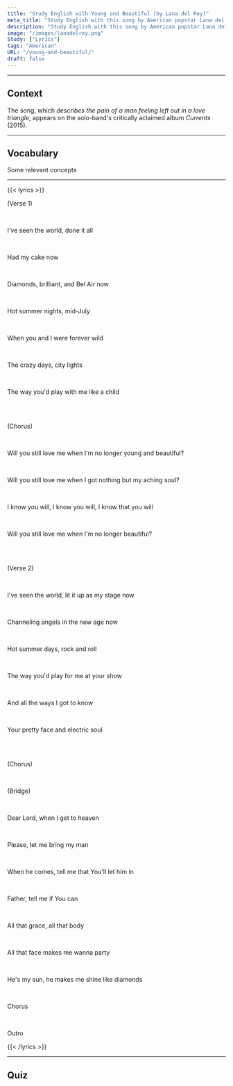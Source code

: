 ```yaml
---
title: "Study English with Young and Beautiful (by Lana del Rey)"
meta_title: "Study English with this song by American popstar Lana del Rey."
description: "Study English with this song by American popstar Lana del Rey."
image: "/images/lanadelrey.png"
Study: ["Lyrics"]
tags: "American"
URL: "/young-and-beautiful/"
draft: false
---
```

<hr>

## Context

The song, which *describes the pain of a man feeling left out in a love triangle*, appears on the solo-band's critically aclaimed album *Currents* (2015).

<hr>

## Vocabulary

Some relevant concepts

<hr>

{{< lyrics >}}

<a data-bs-title=":es: Verso 1" data-bs-content="ENGLISH" tabindex="0" data-bs-html="true" class="marginalia" role="button" data-bs-placement="bottom" data-bs-toggle="popover" data-bs-trigger="focus">(Verse 1)</a>

<br>

<a data-bs-title=":es: He visto" data-bs-content="<b>Study:</b><br><a href='/pronouns' target='_blank' class='grammarlink' rel='noopener noreferrer'>Pronouns</a> (<i>I</i>)<br><a href='/present-perfect' target='_blank' class='grammarlink' rel='noopener noreferrer'>Present Perfect</a> (<i>have seen</i>)<br><a href='/contractions' target='_blank' class='grammarlink' rel='noopener noreferrer'>Contractions</a> (<i>I've</i>)" tabindex="0" data-bs-html="true" class="marginalia" role="button" data-bs-placement="bottom" data-bs-toggle="popover" data-bs-trigger="focus">I've seen</a>
<a data-bs-title=":es: el mundo" data-bs-content="<b>Study:</b><br><a href='/articles' target='_blank' class='grammarlink' rel='noopener noreferrer'>Articles</a> (<i>the</i>)" tabindex="0" data-bs-html="true" class="marginalia" role="button" data-bs-placement="bottom" data-bs-toggle="popover" data-bs-trigger="focus">the world</a>,
<a data-bs-title=":es: he hecho todo" data-bs-content="<b>Study:</b><br><a href='/present-perfect' target='_blank' class='grammarlink' rel='noopener noreferrer'>Present Perfect</a> (<i>have done</i>)<br><a href='/pronouns' target='_blank' class='grammarlink' rel='noopener noreferrer'>Pronouns</a> (<i>it</i>)<br><a href='/adverbs' target='_blank' class='grammarlink' rel='noopener noreferrer'>Adverbs</a> (<i>all</i>)" tabindex="0" data-bs-html="true" class="marginalia" role="button" data-bs-placement="bottom" data-bs-toggle="popover" data-bs-trigger="focus">done it all</a>

<br>

<a data-bs-title=":es: me comí la torta" data-bs-content="<b>Study:</b><br><a href='/simple-past' target='_blank' class='grammarlink' rel='noopener noreferrer'>Simple Past</a> (<i>Had</i>)<br><a href='/possessives' target='_blank' class='grammarlink' rel='noopener noreferrer'>Possessives</a> (<i>my</i>)" tabindex="0" data-bs-html="true" class="annotation" role="button" data-bs-placement="bottom" data-bs-toggle="popover" data-bs-trigger="focus">Had my cake</a>
<a data-bs-title=":es: ahora" data-bs-content="<b>Study:</b><br><a href='/adverbs' target='_blank' class='grammarlink' rel='noopener noreferrer'>Adverbs</a>" tabindex="0" data-bs-html="true" class="marginalia" role="button" data-bs-placement="bottom" data-bs-toggle="popover" data-bs-trigger="focus">now</a>

<br>

<a data-bs-title=":es: Diamantes" data-bs-content="CONTENT" tabindex="0" data-bs-html="true" class="marginalia" role="button" data-bs-placement="bottom" data-bs-toggle="popover" data-bs-trigger="focus">Diamonds</a>,
<a data-bs-title=":es: brillantes" data-bs-content="<b>Study:</b><br><a href='/adjectives' target='_blank' class='grammarlink' rel='noopener noreferrer'>Adjectives</a>" tabindex="0" data-bs-html="true" class="marginalia" role="button" data-bs-placement="bottom" data-bs-toggle="popover" data-bs-trigger="focus">brilliant</a>,
<a data-bs-title=":es: y" data-bs-content="<b>Study:</b><br><a href='/connectors' target='_blank' class='grammarlink' rel='noopener noreferrer'>Connectors</a>" tabindex="0" data-bs-html="true" class="marginalia" role="button" data-bs-placement="bottom" data-bs-toggle="popover" data-bs-trigger="focus">and</a>
<a data-bs-title=":es: Bel Air" data-bs-content="CONTENT" tabindex="0" data-bs-html="true" class="marginalia" role="button" data-bs-placement="bottom" data-bs-toggle="popover" data-bs-trigger="focus">Bel Air</a> now

<br>

<a data-bs-title=":es: Calurosas noches de verano" data-bs-content="<b>Study:</b><br><a href='/adjectives' target='_blank' class='grammarlink' rel='noopener noreferrer'>Adjectives</a> (<i>Hot</i>)" tabindex="0" data-bs-html="true" class="marginalia" role="button" data-bs-placement="bottom" data-bs-toggle="popover" data-bs-trigger="focus">Hot summer nights</a>,
<a data-bs-title=":es: a mediados de julio" data-bs-content="CONTENT" tabindex="0" data-bs-html="true" class="marginalia" role="button" data-bs-placement="bottom" data-bs-toggle="popover" data-bs-trigger="focus">mid-July</a>

<br>

<a data-bs-title=":es: Cuando" data-bs-content="<b>Study:</b><br><a href='/adverbs' target='_blank' class='grammarlink' rel='noopener noreferrer'>Adverbs</a>" tabindex="0" data-bs-html="true" class="marginalia" role="button" data-bs-placement="bottom" data-bs-toggle="popover" data-bs-trigger="focus">When</a>
<a data-bs-title=":es: tú y yo éramos" data-bs-content="<b>Study:</b><br><a href='/pronouns' target='_blank' class='grammarlink' rel='noopener noreferrer'>Pronouns</a> (<i>you, I</i>)<br><a href='/connectors' target='_blank' class='grammarlink' rel='noopener noreferrer'>Connectors</a> (<i>and</i>)<br><a href='/to-be' target='_blank' class='grammarlink' rel='noopener noreferrer'>Verb To Be</a> (<i>were</i>)" tabindex="0" data-bs-html="true" class="marginalia" role="button" data-bs-placement="bottom" data-bs-toggle="popover" data-bs-trigger="focus">you and I were</a>
<a data-bs-title=":es: eternamente salvajes" data-bs-content="<b>Study:</b><br><a href='/adverbs' target='_blank' class='grammarlink' rel='noopener noreferrer'>Adverbs</a> (<i>forever</i>)<br><a href='/adjectives' target='_blank' class='grammarlink' rel='noopener noreferrer'>Adjectives</a> (<i>wild</i>)" tabindex="0" data-bs-html="true" class="marginalia" role="button" data-bs-placement="bottom" data-bs-toggle="popover" data-bs-trigger="focus">forever wild</a>

<br>

<a data-bs-title=":es: Los días locos" data-bs-content="<b>Study:</b><br><a href='/articles' target='_blank' class='grammarlink' rel='noopener noreferrer'>Articles</a> (<i>The</i>)<br><a href='/adjectives' target='_blank' class='grammarlink' rel='noopener noreferrer'>Adjectives</a> (<i>crazy</i>)" tabindex="0" data-bs-html="true" class="marginalia" role="button" data-bs-placement="bottom" data-bs-toggle="popover" data-bs-trigger="focus">The crazy days</a>,
<a data-bs-title=":es: luces de la ciudad" data-bs-content="CONTENT" tabindex="0" data-bs-html="true" class="marginalia" role="button" data-bs-placement="bottom" data-bs-toggle="popover" data-bs-trigger="focus">city lights</a>

<br>

<a data-bs-title=":es: La forma" data-bs-content="<b>Study:</b><br><a href='/articles' target='_blank' class='grammarlink' rel='noopener noreferrer'>Articles</a> (<i>The</i>)" tabindex="0" data-bs-html="true" class="marginalia" role="button" data-bs-placement="bottom" data-bs-toggle="popover" data-bs-trigger="focus">The way</a>
<a data-bs-title=":es: que jugabas" data-bs-content="<b>Study:</b><br><a href='/pronouns' target='_blank' class='grammarlink' rel='noopener noreferrer'>Pronouns</a> (<i>you</i>)<br><a href='/modal-verbs' target='_blank' class='grammarlink' rel='noopener noreferrer'>Modal Verbs</a> (<i>would</i>)<br><a href='/contractions' target='_blank' class='grammarlink' rel='noopener noreferrer'>Contractions</a> (<i>you'd</i>)" tabindex="0" data-bs-html="true" class="marginalia" role="button" data-bs-placement="bottom" data-bs-toggle="popover" data-bs-trigger="focus">you'd play</a>
<a data-bs-title=":es: conmigo" data-bs-content="<b>Study:</b><br><a href='/prepositions' target='_blank' class='grammarlink' rel='noopener noreferrer'>Prepositions</a> (<i>with</i>)<br><a href='/pronouns' target='_blank' class='grammarlink' rel='noopener noreferrer'>Pronouns</a> (<i>me</i>)" tabindex="0" data-bs-html="true" class="marginalia" role="button" data-bs-placement="bottom" data-bs-toggle="popover" data-bs-trigger="focus">with me</a>
<a data-bs-title=":es: como un niño" data-bs-content="<b>Study:</b><br><a href='/adverbs' target='_blank' class='grammarlink' rel='noopener noreferrer'>Adverbs</a> (<i>like</i>)<br><a href='/articles' target='_blank' class='grammarlink' rel='noopener noreferrer'>Articles</a> (<i>a</i>)" tabindex="0" data-bs-html="true" class="marginalia" role="button" data-bs-placement="bottom" data-bs-toggle="popover" data-bs-trigger="focus">like a child</a>

<br><br>

<a data-bs-title=":es: Coro" data-bs-content="CONTENT" tabindex="0" data-bs-html="true" class="marginalia" role="button" data-bs-placement="bottom" data-bs-toggle="popover" data-bs-trigger="focus">(Chorus)</a>

<br>

<a data-bs-title=":es: Me seguirás amando" data-bs-content="<b>Study:</b><br><a href='/questions' target='_blank' class='grammarlink' rel='noopener noreferrer'>Questions</a><br><a href='/future-tense' target='_blank' class='grammarlink' rel='noopener noreferrer'>The Future</a> (<i>Will</i>)<br><a href='/pronouns' target='_blank' class='grammarlink' rel='noopener noreferrer'>Pronouns</a> (<i>you, me</i>)<br><a href='/adverbs' target='_blank' class='grammarlink' rel='noopener noreferrer'>Adverbs</a> (<i>still</i>)" tabindex="0" data-bs-html="true" class="marginalia" role="button" data-bs-placement="bottom" data-bs-toggle="popover" data-bs-trigger="focus">Will you still love me</a>
<a data-bs-title=":es: cuando" data-bs-content="<b>Study:</b><br><a href='/connectors' target='_blank' class='grammarlink' rel='noopener noreferrer'>Connectors</a>" tabindex="0" data-bs-html="true" class="marginalia" role="button" data-bs-placement="bottom" data-bs-toggle="popover" data-bs-trigger="focus">when</a>
<a data-bs-title=":es: ya no sea" data-bs-content="<b>Study:</b><br><a href='/pronouns' target='_blank' class='grammarlink' rel='noopener noreferrer'>Pronouns</a> (<i>I</i>)<br><a href='/to-be' target='_blank' class='grammarlink' rel='noopener noreferrer'>Verb To Be</a> (<i>am</i>)<br><a href='/contractions' target='_blank' class='grammarlink' rel='noopener noreferrer'>Contractions</a> (<i>I'm</i>)<br><a href='/adverbs' target='_blank' class='grammarlink' rel='noopener noreferrer'>Adverbs</a> (<i>no longer</i>)" tabindex="0" data-bs-html="true" class="annotation" role="button" data-bs-placement="bottom" data-bs-toggle="popover" data-bs-trigger="focus">I'm no longer</a>
<a data-bs-title=":es: joven y hermosa" data-bs-content="<b>Study:</b><br><a href='/adjectives' target='_blank' class='grammarlink' rel='noopener noreferrer'>Adjectives</a> (<i>young, beautiful</i>)<br><a href='/connectors' target='_blank' class='grammarlink' rel='noopener noreferrer'>Connectors</a> (<i>and</i>)" tabindex="0" data-bs-html="true" class="marginalia" role="button" data-bs-placement="bottom" data-bs-toggle="popover" data-bs-trigger="focus">young and beautiful</a>?

<br>

Will you still love me when
<a data-bs-title=":es: no tenga nada" data-bs-content="<b>Study:</b><br><a href='/pronouns' target='_blank' class='grammarlink' rel='noopener noreferrer'>Pronouns</a> (<i>I</i>)<br><a href='/simple-present' target='_blank' class='grammarlink' rel='noopener noreferrer'>Simple Present</a> (<i>got</i>)<br><a href='/poly-words' target='_blank' class='grammarlink' rel='noopener noreferrer'>Poly Words</a> (<i>got</i>)<br><a href='/pronouns' target='_blank' class='grammarlink' rel='noopener noreferrer'>Pronouns</a> (<i>nothing</i>)" tabindex="0" data-bs-html="true" class="marginalia" role="button" data-bs-placement="bottom" data-bs-toggle="popover" data-bs-trigger="focus">I got nothing</a>
<a data-bs-title=":es: más que mi alma dolorida" data-bs-content="<b>Study:</b><br><a href='/connectors' target='_blank' class='grammarlink' rel='noopener noreferrer'>Connectors</a> (<i>but</i>)<br><a href='/possessives' target='_blank' class='grammarlink' rel='noopener noreferrer'>Possessives</a> (<i>my</i>)<br><a href='/adjectives' target='_blank' class='grammarlink' rel='noopener noreferrer'>Adjectives</a> (<i>aching</i>)" tabindex="0" data-bs-html="true" class="annotation" role="button" data-bs-placement="bottom" data-bs-toggle="popover" data-bs-trigger="focus">but my aching soul</a>?

<br>

<a data-bs-title=":es: Yo sé" data-bs-content="<b>Study:</b><br><a href='/pronouns' target='_blank' class='grammarlink' rel='noopener noreferrer'>Pronouns</a> (<i>I</i>)<br><a href='/simple-present' target='_blank' class='grammarlink' rel='noopener noreferrer'>Simple Present</a> (<i>know</i>)" tabindex="0" data-bs-html="true" class="marginalia" role="button" data-bs-placement="bottom" data-bs-toggle="popover" data-bs-trigger="focus">I know</a>
<a data-bs-title=":es: lo harás" data-bs-content="<b>Study:</b><br><a href='/pronouns' target='_blank' class='grammarlink' rel='noopener noreferrer'>Pronouns</a> (<i>you</i>)<br><a href='/future-tense' target='_blank' class='grammarlink' rel='noopener noreferrer'>The Future</a> (<i>will</i>)" tabindex="0" data-bs-html="true" class="marginalia" role="button" data-bs-placement="bottom" data-bs-toggle="popover" data-bs-trigger="focus">you will</a>,
I know you will,
<a data-bs-title=":es: Yo sé que lo harás" data-bs-content="<b>Study:</b><br><a href='/pronouns' target='_blank' class='grammarlink' rel='noopener noreferrer'>Pronouns</a> (<i>I, you</i>)<br><a href='/simple-present' target='_blank' class='grammarlink' rel='noopener noreferrer'>Simple Present</a> (<i>know</i>)<br><a href='/connectors' target='_blank' class='grammarlink' rel='noopener noreferrer'>Connectors</a> (<i>that</i>)<br><a href='/future-tense' target='_blank' class='grammarlink' rel='noopener noreferrer'>The Future</a> (<i>will</i>)" tabindex="0" data-bs-html="true" class="marginalia" role="button" data-bs-placement="bottom" data-bs-toggle="popover" data-bs-trigger="focus">I know that you will</a>

<br>

Will you still love me when I'm no longer beautiful?

<br><br>

<a data-bs-title=":es: Verso 1" data-bs-content="ENGLISH" tabindex="0" data-bs-html="true" class="marginalia" role="button" data-bs-placement="bottom" data-bs-toggle="popover" data-bs-trigger="focus">(Verse 2)</a>

<br>

I've seen the world,
<a data-bs-title=":es: lo iluminé" data-bs-content="<b>Study:</b><br><a href='/simple-past' target='_blank' class='grammarlink' rel='noopener noreferrer'>Simple Past</a> (<i>lit</i>)<br><a href='/phrasal-verbs' target='_blank' class='grammarlink' rel='noopener noreferrer'>Phrasal Verbs</a> (<i>lit up</i>)<br><a href='/pronouns' target='_blank' class='grammarlink' rel='noopener noreferrer'>Pronouns</a> (<i>it</i>)" tabindex="0" data-bs-html="true" class="marginalia" role="button" data-bs-placement="bottom" data-bs-toggle="popover" data-bs-trigger="focus">lit it up</a>
<a data-bs-title=":es: como mi escenario" data-bs-content="<b>Study:</b><br><a href='/adverbs' target='_blank' class='grammarlink' rel='noopener noreferrer'>Adverbs</a> (<i>as</i>)<br><a href='/possessives' target='_blank' class='grammarlink' rel='noopener noreferrer'>Possessives</a> (<i>my</i>)" tabindex="0" data-bs-html="true" class="marginalia" role="button" data-bs-placement="bottom" data-bs-toggle="popover" data-bs-trigger="focus">as my stage</a> now

<br>

<a data-bs-title=":es: Canalizando ángeles" data-bs-content="<b>Study:</b><br><a href='/progressives' target='_blank' class='grammarlink' rel='noopener noreferrer'>Progressives</a> (<i>Channeling</i>)" tabindex="0" data-bs-html="true" class="marginalia" role="button" data-bs-placement="bottom" data-bs-toggle="popover" data-bs-trigger="focus">Channeling angels</a>
<a data-bs-title=":es: en la nueva era" data-bs-content="<b>Study:</b><br><a href='/prepositions' target='_blank' class='grammarlink' rel='noopener noreferrer'>Prepositions</a> (<i>in</i>)<br><a href='/articles' target='_blank' class='grammarlink' rel='noopener noreferrer'>Articles</a> (<i>the</i>)<br><a href='/adjectives' target='_blank' class='grammarlink' rel='noopener noreferrer'>Adjectives</a> (<i>new</i>)" tabindex="0" data-bs-html="true" class="marginalia" role="button" data-bs-placement="bottom" data-bs-toggle="popover" data-bs-trigger="focus">in the new age</a> now

<br>

<a data-bs-title=":es: Calurosos días de verano" data-bs-content="<b>Study:</b><br><a href='/adjectives' target='_blank' class='grammarlink' rel='noopener noreferrer'>Adjectives</a> (<i>WORD</i>)" tabindex="0" data-bs-html="true" class="marginalia" role="button" data-bs-placement="bottom" data-bs-toggle="popover" data-bs-trigger="focus">Hot summer days</a>, rock and roll

<br>

<a data-bs-title=":es: La forma" data-bs-content="<b>Study:</b><br><a href='/articles' target='_blank' class='grammarlink' rel='noopener noreferrer'>Articles</a> (<i>The</i>)" tabindex="0" data-bs-html="true" class="marginalia" role="button" data-bs-placement="bottom" data-bs-toggle="popover" data-bs-trigger="focus">The way</a>
<a data-bs-title=":es: que tocabas" data-bs-content="<b>Study:</b><br><a href='/pronouns' target='_blank' class='grammarlink' rel='noopener noreferrer'>Pronouns</a> (<i>you</i>)<br><a href='/modal-verbs' target='_blank' class='grammarlink' rel='noopener noreferrer'>Modal Verbs</a> (<i>would</i>)<br><a href='/contractions' target='_blank' class='grammarlink' rel='noopener noreferrer'>Contractions</a> (<i>you'd</i>)" tabindex="0" data-bs-html="true" class="marginalia" role="button" data-bs-placement="bottom" data-bs-toggle="popover" data-bs-trigger="focus">you'd play</a>
<a data-bs-title=":es: para mi" data-bs-content="<b>Study:</b><br><a href='/prepositions' target='_blank' class='grammarlink' rel='noopener noreferrer'>Prepositions</a> (<i>for</i>)<br><a href='/pronouns' target='_blank' class='grammarlink' rel='noopener noreferrer'>Pronouns</a> (<i>me</i>)" tabindex="0" data-bs-html="true" class="marginalia" role="button" data-bs-placement="bottom" data-bs-toggle="popover" data-bs-trigger="focus">for me</a>
<a data-bs-title=":es: en tu show" data-bs-content="<b>Study:</b><br><a href='/prepositions' target='_blank' class='grammarlink' rel='noopener noreferrer'>Prepositions</a> (<i>at</i>)<br><a href='/possessives' target='_blank' class='grammarlink' rel='noopener noreferrer'>Possessives</a> (<i>your</i>)" tabindex="0" data-bs-html="true" class="marginalia" role="button" data-bs-placement="bottom" data-bs-toggle="popover" data-bs-trigger="focus">at your show</a>

<br>

<a data-bs-title=":es: Y" data-bs-content="<b>Study:</b><br><a href='/connectors' target='_blank' class='grammarlink' rel='noopener noreferrer'>Connectors</a>" tabindex="0" data-bs-html="true" class="marginalia" role="button" data-bs-placement="bottom" data-bs-toggle="popover" data-bs-trigger="focus">And</a>
<a data-bs-title=":es: todas las formas" data-bs-content="<b>Study:</b><br><a href='/adjectives' target='_blank' class='grammarlink' rel='noopener noreferrer'>Adjectives</a> (<i>all</i>)<br><a href='/articles' target='_blank' class='grammarlink' rel='noopener noreferrer'>Articles</a> (<i>the</i>)" tabindex="0" data-bs-html="true" class="marginalia" role="button" data-bs-placement="bottom" data-bs-toggle="popover" data-bs-trigger="focus">all the ways</a>
<a data-bs-title=":es: que llegué a conocer" data-bs-content="<b>Study:</b><br><a href='/pronouns' target='_blank' class='grammarlink' rel='noopener noreferrer'>Pronouns</a> (<i>I</i>)<br><a href='/simple-past' target='_blank' class='grammarlink' rel='noopener noreferrer'>Simple Past</a> (<i>got</i>)<br><a href='/verb-patterns' target='_blank' class='grammarlink' rel='noopener noreferrer'>Verb Patterns</a> (<i>get to know</i>)<br><a href='/poly-words' target='_blank' class='grammarlink' rel='noopener noreferrer'>Poly Words</a> (<i>got</i>)" tabindex="0" data-bs-html="true" class="marginalia" role="button" data-bs-placement="bottom" data-bs-toggle="popover" data-bs-trigger="focus">I got to know</a>

<br>

<a data-bs-title=":es: Tu lindo rostro" data-bs-content="<b>Study:</b><br><a href='/possessives' target='_blank' class='grammarlink' rel='noopener noreferrer'>Possessives</a> (<i>Your</i>)<br><a href='/adjectives' target='_blank' class='grammarlink' rel='noopener noreferrer'>Adjectives</a> (<i>pretty</i>)" tabindex="0" data-bs-html="true" class="marginalia" role="button" data-bs-placement="bottom" data-bs-toggle="popover" data-bs-trigger="focus">Your pretty face</a> and
<a data-bs-title=":es: tu alma eléctrica" data-bs-content="<b>Study:</b><br><a href='/adjectives' target='_blank' class='grammarlink' rel='noopener noreferrer'>Adjectives</a> (<i>electric</i>)" tabindex="0" data-bs-html="true" class="marginalia" role="button" data-bs-placement="bottom" data-bs-toggle="popover" data-bs-trigger="focus">electric soul</a>

<br><br>

(Chorus)

<br>

<a data-bs-title=":es: Puente" data-bs-content="CONTENT" tabindex="0" data-bs-html="true" class="marginalia" role="button" data-bs-placement="bottom" data-bs-toggle="popover" data-bs-trigger="focus">(Bridge)</a>

<br>

<a data-bs-title=":es: Querido Señor" data-bs-content="<b>Study:</b><br><a href='/adjectives' target='_blank' class='grammarlink' rel='noopener noreferrer'>Adjectives</a> (<i>Dear</i>)" tabindex="0" data-bs-html="true" class="marginalia" role="button" data-bs-placement="bottom" data-bs-toggle="popover" data-bs-trigger="focus">Dear Lord</a>,
<a data-bs-title=":es: cuando" data-bs-content="<b>Study:</b><br><a href='/adverbs' target='_blank' class='grammarlink' rel='noopener noreferrer'>Adverbs</a>" tabindex="0" data-bs-html="true" class="marginalia" role="button" data-bs-placement="bottom" data-bs-toggle="popover" data-bs-trigger="focus">when</a>
<a data-bs-title=":es: llegue al cielo" data-bs-content="<b>Study:</b><br><a href='/pronouns' target='_blank' class='grammarlink' rel='noopener noreferrer'>Pronouns</a> (<i>I</i>)<br><a href='/future-tense' target='_blank' class='grammarlink' rel='noopener noreferrer'>The Future</a><br><a href='/phrasal-verbs' target='_blank' class='grammarlink' rel='noopener noreferrer'>Phrasal Verbs</a> (<i>get to</i>)" tabindex="0" data-bs-html="true" class="marginalia" role="button" data-bs-placement="bottom" data-bs-toggle="popover" data-bs-trigger="focus">I get to heaven</a>

<br>

<a data-bs-title=":es: Por favor" data-bs-content="CONTENT" tabindex="0" data-bs-html="true" class="marginalia" role="button" data-bs-placement="bottom" data-bs-toggle="popover" data-bs-trigger="focus">Please</a>,
<a data-bs-title=":es: déjame traer" data-bs-content="<b>Study:</b><br><a href='/imperatives' target='_blank' class='grammarlink' rel='noopener noreferrer'>Imperatives</a> (<i>let</i>)<br><a href='/pronouns' target='_blank' class='grammarlink' rel='noopener noreferrer'>Pronouns</a> (<i>me</i>)" tabindex="0" data-bs-html="true" class="marginalia" role="button" data-bs-placement="bottom" data-bs-toggle="popover" data-bs-trigger="focus">let me bring</a>
<a data-bs-title=":es: a mi hombre" data-bs-content="<b>Study:</b><br><a href='/possessives' target='_blank' class='grammarlink' rel='noopener noreferrer'>Possessives</a> (<i>my</i>)" tabindex="0" data-bs-html="true" class="marginalia" role="button" data-bs-placement="bottom" data-bs-toggle="popover" data-bs-trigger="focus">my man</a>

<br>

<a data-bs-title=":es: Cuando" data-bs-content="<b>Study:</b><br><a href='/adverbs' target='_blank' class='grammarlink' rel='noopener noreferrer'>Adverbs</a>" tabindex="0" data-bs-html="true" class="marginalia" role="button" data-bs-placement="bottom" data-bs-toggle="popover" data-bs-trigger="focus">When</a>
<a data-bs-title=":es: él venga" data-bs-content="<b>Study:</b><br><a href='/pronouns' target='_blank' class='grammarlink' rel='noopener noreferrer'>Pronouns</a> (<i>he</i>)<br><a href='/simple-present' target='_blank' class='grammarlink' rel='noopener noreferrer'>Simple Present</a> (<i>comes</i>)" tabindex="0" data-bs-html="true" class="marginalia" role="button" data-bs-placement="bottom" data-bs-toggle="popover" data-bs-trigger="focus">he comes</a>,
<a data-bs-title=":es: dime" data-bs-content="<b>Study:</b><br><a href='/imperatives' target='_blank' class='grammarlink' rel='noopener noreferrer'>Imperatives</a> (<i>tell</i>)<br><a href='/pronouns' target='_blank' class='grammarlink' rel='noopener noreferrer'>Pronouns</a> (<i>me</i>)" tabindex="0" data-bs-html="true" class="marginalia" role="button" data-bs-placement="bottom" data-bs-toggle="popover" data-bs-trigger="focus">tell me</a>
<a data-bs-title=":es: que" data-bs-content="<b>Study:</b><br><a href='/connectors' target='_blank' class='grammarlink' rel='noopener noreferrer'>Connectors</a>" tabindex="0" data-bs-html="true" class="marginalia" role="button" data-bs-placement="bottom" data-bs-toggle="popover" data-bs-trigger="focus">that</a>
<a data-bs-title=":es: lo dejarás entrar" data-bs-content="<b>Study:</b><br><a href='/pronouns' target='_blank' class='grammarlink' rel='noopener noreferrer'>Pronouns</a> (<i>You, him</i>)<br><a href='/future-tense' target='_blank' class='grammarlink' rel='noopener noreferrer'>The Future</a> (<i>will</i>)<br><a href='/contractions' target='_blank' class='grammarlink' rel='noopener noreferrer'>Contractions</a> (<i>You'll</i>)<br><a href='/phrasal-verbs' target='_blank' class='grammarlink' rel='noopener noreferrer'>Phrasal Verbs</a> (<i>let in</i>)" tabindex="0" data-bs-html="true" class="marginalia" role="button" data-bs-placement="bottom" data-bs-toggle="popover" data-bs-trigger="focus">You'll let him in</a>

<br>

<a data-bs-title=":es: Padre" data-bs-content="CONTENT" tabindex="0" data-bs-html="true" class="marginalia" role="button" data-bs-placement="bottom" data-bs-toggle="popover" data-bs-trigger="focus">Father</a>,
<a data-bs-title=":es: dime" data-bs-content="<b>Study:</b><br><a href='/imperatives' target='_blank' class='grammarlink' rel='noopener noreferrer'>Imperatives</a> (<i>tell</i>)<br><a href='/pronouns' target='_blank' class='grammarlink' rel='noopener noreferrer'>Pronouns</a> (<i>me</i>)" tabindex="0" data-bs-html="true" class="marginalia" role="button" data-bs-placement="bottom" data-bs-toggle="popover" data-bs-trigger="focus">tell me</a>
<a data-bs-title=":es: si puedes" data-bs-content="<b>Study:</b><br><a href='/conditionals' target='_blank' class='grammarlink' rel='noopener noreferrer'>Conditionals</a> (<i>if</i>)<br><a href='/pronouns' target='_blank' class='grammarlink' rel='noopener noreferrer'>Pronouns</a> (<i>You</i>)<br><a href='/modal-verbs' target='_blank' class='grammarlink' rel='noopener noreferrer'>Modal Verbs</a> (<i>can</i>)" tabindex="0" data-bs-html="true" class="marginalia" role="button" data-bs-placement="bottom" data-bs-toggle="popover" data-bs-trigger="focus">if You can</a>

<br>

<a data-bs-title=":es: Toda esa gracia" data-bs-content="<b>Study:</b><br><a href='/adverbs' target='_blank' class='grammarlink' rel='noopener noreferrer'>Adverbs</a> (<i>All</i>)<br><a href='/demonstratives' target='_blank' class='grammarlink' rel='noopener noreferrer'>Demonstratives</a> (<i>that</i>)" tabindex="0" data-bs-html="true" class="marginalia" role="button" data-bs-placement="bottom" data-bs-toggle="popover" data-bs-trigger="focus">All that grace</a>,
<a data-bs-title=":es: todo ese cuerpo" data-bs-content="<b>Study:</b><br><a href='/adverbs' target='_blank' class='grammarlink' rel='noopener noreferrer'>Adverbs</a> (<i>All</i>)<br><a href='/demonstratives' target='_blank' class='grammarlink' rel='noopener noreferrer'>Demonstratives</a> (<i>that</i>)" tabindex="0" data-bs-html="true" class="marginalia" role="button" data-bs-placement="bottom" data-bs-toggle="popover" data-bs-trigger="focus">all that body</a>

<br>

<a data-bs-title=":es: Toda esa cara" data-bs-content="<b>Study:</b><br><a href='/adverbs' target='_blank' class='grammarlink' rel='noopener noreferrer'>Adverbs</a> (<i>All</i>)<br><a href='/demonstratives' target='_blank' class='grammarlink' rel='noopener noreferrer'>Demonstratives</a> (<i>that</i>)" tabindex="0" data-bs-html="true" class="marginalia" role="button" data-bs-placement="bottom" data-bs-toggle="popover" data-bs-trigger="focus">All that face</a>
<a data-bs-title=":es: me hace" data-bs-content="<b>Study:</b><br><a href='/simple-present' target='_blank' class='grammarlink' rel='noopener noreferrer'>Simple Present</a> (<i>makes</i>)<br><a href='/pronouns' target='_blank' class='grammarlink' rel='noopener noreferrer'>Pronouns</a> (<i>me</i>)" tabindex="0" data-bs-html="true" class="marginalia" role="button" data-bs-placement="bottom" data-bs-toggle="popover" data-bs-trigger="focus">makes me</a>
<a data-bs-title=":es: querer celebrar" data-bs-content="<b>Study:</b><br><a href='/prepositions' target='_blank' class='grammarlink' rel='noopener noreferrer'>Prepositions</a> (<i>to</i>)<br><a href='/contractions' target='_blank' class='grammarlink' rel='noopener noreferrer'>Contractions</a> (<i>wanna</i>)" tabindex="0" data-bs-html="true" class="marginalia" role="button" data-bs-placement="bottom" data-bs-toggle="popover" data-bs-trigger="focus">wanna party</a>

<br>

<a data-bs-title=":es: Él es mi sol" data-bs-content="<b>Study:</b><br><a href='/pronouns' target='_blank' class='grammarlink' rel='noopener noreferrer'>Pronouns</a> (<i>He</i>)<br><a href='/to-be' target='_blank' class='grammarlink' rel='noopener noreferrer'>Verb To Be</a> (<i>is</i>)<br><a href='/contractions' target='_blank' class='grammarlink' rel='noopener noreferrer'>Contractions</a> (<i>He's</i>)<br><a href='/possessives' target='_blank' class='grammarlink' rel='noopener noreferrer'>Possessives</a> (<i>my</i>)" tabindex="0" data-bs-html="true" class="marginalia" role="button" data-bs-placement="bottom" data-bs-toggle="popover" data-bs-trigger="focus">He's my sun</a>,
<a data-bs-title=":es: él me hace brillar" data-bs-content="<b>Study:</b><br><a href='/pronouns' target='_blank' class='grammarlink' rel='noopener noreferrer'>Pronouns</a> (<i>he, me</i>)<br><a href='/simple-present' target='_blank' class='grammarlink' rel='noopener noreferrer'>Simple Present</a> (<i>makes</i>)" tabindex="0" data-bs-html="true" class="marginalia" role="button" data-bs-placement="bottom" data-bs-toggle="popover" data-bs-trigger="focus">he makes me shine</a>
<a data-bs-title=":es: como diamantes" data-bs-content="<b>Study:</b><br><a href='/adverbs' target='_blank' class='grammarlink' rel='noopener noreferrer'>Adverbs</a> (<i>like</i>)" tabindex="0" data-bs-html="true" class="marginalia" role="button" data-bs-placement="bottom" data-bs-toggle="popover" data-bs-trigger="focus">like diamonds</a>

<br>

Chorus

<br>

Outro


{{< /lyrics >}}


<hr>


## Quiz